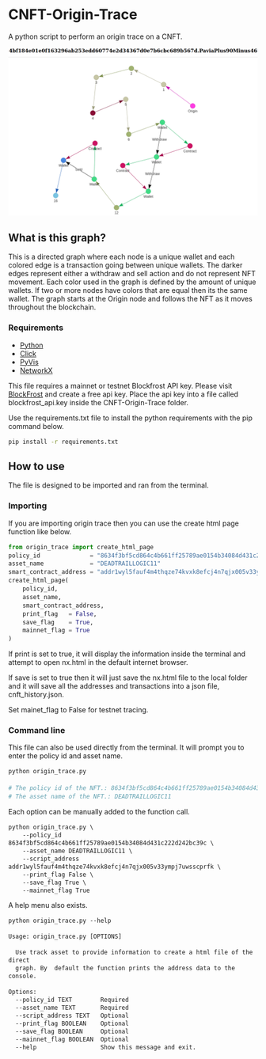 # CNFT-Origin-Trace

A python script to perform an origin trace on a CNFT.

![alt text](nx_html_image.png)

## What is this graph?

This is a directed graph where each node is a unique wallet and each colored edge is a transaction going between unique wallets. The darker edges represent either a withdraw and sell action and do not represent NFT movement. Each color used in the graph is defined by the amount of unique wallets. If two or more nodes have colors that are equal then its the same wallet. The graph starts at the Origin node and follows the NFT as it moves throughout the blockchain.

### Requirements

- [Python](https://www.python.org/downloads/)
- [Click](https://github.com/pallets/click/)
- [PyVis](https://github.com/WestHealth/pyvis)
- [NetworkX](https://github.com/networkx/networkx)

This file requires a mainnet or testnet Blockfrost API key. Please visit [BlockFrost](https://blockfrost.io/) and create a free api key. Place the api key into a file called blockfrost_api.key inside the CNFT-Origin-Trace folder.

Use the requirements.txt file to install the python requirements with the pip command below.

```bash
pip install -r requirements.txt
```

## How to use

The file is designed to be imported and ran from the terminal.

### Importing

If you are importing origin trace then you can use the create html page function like below.

```py
from origin_trace import create_html_page
policy_id              = "8634f3bf5cd864c4b661ff25789ae0154b34084d431c222d242bc39c"
asset_name             = "DEADTRAILLOGIC11"
smart_contract_address = "addr1wyl5fauf4m4thqze74kvxk8efcj4n7qjx005v33ympj7uwsscprfk"
create_html_page(
    policy_id,
    asset_name,
    smart_contract_address,
    print_flag   = False,
    save_flag    = True,
    mainnet_flag = True
)
```

If print is set to true, it will display the information inside the terminal and attempt to open nx.html in the default internet browser. 

If save is set to true then it will just save the nx.html file to the local folder and it will save all the addresses and transactions into a json file, cnft_history.json.

Set mainet_flag to False for testnet tracing.

### Command line

This file can also be used directly from the terminal. It will prompt you to enter the policy id and asset name.

```bash
python origin_trace.py

# The policy id of the NFT.: 8634f3bf5cd864c4b661ff25789ae0154b34084d431c222d242bc39c
# The asset name of the NFT.: DEADTRAILLOGIC11
```

Each option can be manually added to the function call.
```
python origin_trace.py \
    --policy_id 8634f3bf5cd864c4b661ff25789ae0154b34084d431c222d242bc39c \
    --asset_name DEADTRAILLOGIC11 \
    --script_address addr1wyl5fauf4m4thqze74kvxk8efcj4n7qjx005v33ympj7uwsscprfk \
    --print_flag False \
    --save_flag True \
    --mainnet_flag True
```

A help menu also exists.

```
python origin_trace.py --help

Usage: origin_trace.py [OPTIONS]

  Use track asset to provide information to create a html file of the direct
  graph. By  default the function prints the address data to the console.

Options:
  --policy_id TEXT        Required
  --asset_name TEXT       Required
  --script_address TEXT   Optional
  --print_flag BOOLEAN    Optional
  --save_flag BOOLEAN     Optional
  --mainnet_flag BOOLEAN  Optional
  --help                  Show this message and exit.
```
